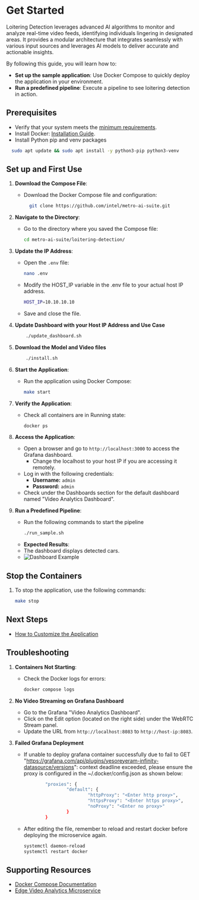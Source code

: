 
# Get Started

Loitering Detection leverages advanced AI algorithms to monitor and analyze real-time video feeds, identifying individuals lingering in designated areas. It provides a modular architecture that integrates seamlessly with various input sources and leverages AI models to deliver accurate and actionable insights.

By following this guide, you will learn how to:
- **Set up the sample application**: Use Docker Compose to quickly deploy the application in your environment.
- **Run a predefined pipeline**: Execute a pipeline to see loitering detection in action.

## Prerequisites
- Verify that your system meets the [minimum requirements](./system-requirements.md).
- Install Docker: [Installation Guide](https://docs.docker.com/get-docker/).
- Install Python pip and venv packages
```bash
  sudo apt update && sudo apt install -y python3-pip python3-venv
```

## Set up and First Use

1. **Download the Compose File**:
    - Download the Docker Compose file and configuration:
      ```bash
        git clone https://github.com/intel/metro-ai-suite.git
      ```

2. **Navigate to the Directory**:
    - Go to the directory where you saved the Compose file:
      ```bash
      cd metro-ai-suite/loitering-detection/
      ```

3. **Update the IP Address**:
      
      - Open the `.env` file:
        ```bash
        nano .env
        ```
      - Modify the HOST_IP variable in the .env file to your actual host IP address.
        ```bash
        HOST_IP=10.10.10.10
        ```
      - Save and close the file.

4. **Update Dashboard with your Host IP Address and Use Case**
    ```bash
        ./update_dashboard.sh
    ```

5. **Download the Model and Video files**
    ```bash
        ./install.sh
    ```

6. **Start the Application**:
    - Run the application using Docker Compose:
      ```bash
      make start
      ```

7. **Verify the Application**:
    - Check all containers are in Running state:
      ```bash
      docker ps
      ```

8. **Access the Application**:
    - Open a browser and go to `http://localhost:3000` to access the Grafana dashboard.
        - Change the localhost to your host IP if you are accessing it remotely.
    - Log in with the following credentials:
        - **Username:** `admin`
        - **Password:** `admin`
    - Check under the Dashboards section for the default dashboard named "Video Analytics Dashboard".
    

9. **Run a Predefined Pipeline**:
    - Run the following commands to start the pipeline
        ```bash
        ./run_sample.sh
        ```
    - **Expected Results**:
    - The dashboard displays detected cars.
    - ![Dashboard Example](_images/grafana.png)

## Stop the Containers

1.  To stop the application, use the following commands:

    ```bash
    make stop
    ```

## Next Steps
- [How to Customize the Application](how-to-customize-application.md)

## Troubleshooting

1. **Containers Not Starting**:
   - Check the Docker logs for errors:
     ```bash
     docker compose logs
     ```

2. **No Video Streaming on Grafana Dashboard**
    - Go to the Grafana "Video Analytics Dashboard".
    - Click on the Edit option (located on the right side) under the WebRTC Stream panel. 
    - Update the URL from `http://localhost:8083` to `http://host-ip:8083`.

3. **Failed Grafana Deployment** 
    - If unable to deploy grafana container successfully due to fail to GET "https://grafana.com/api/plugins/yesoreyeram-infinity-datasource/versions": context deadline exceeded, please ensure the proxy is configured in the ~/.docker/config.json as shown below:

      ```bash
              "proxies": {
                      "default": {
                              "httpProxy": "<Enter http proxy>",
                              "httpsProxy": "<Enter https proxy>",
                              "noProxy": "<Enter no proxy>"
                      }
              }
      ```

    - After editing the file, remember to reload and restart docker before deploying the microservice again.

      ```bash
      systemctl daemon-reload
      systemctl restart docker
      ```

## Supporting Resources
- [Docker Compose Documentation](https://docs.docker.com/compose/)
- [Edge Video Analytics Microservice](https://github.com/dlstreamer/pipeline-server)
